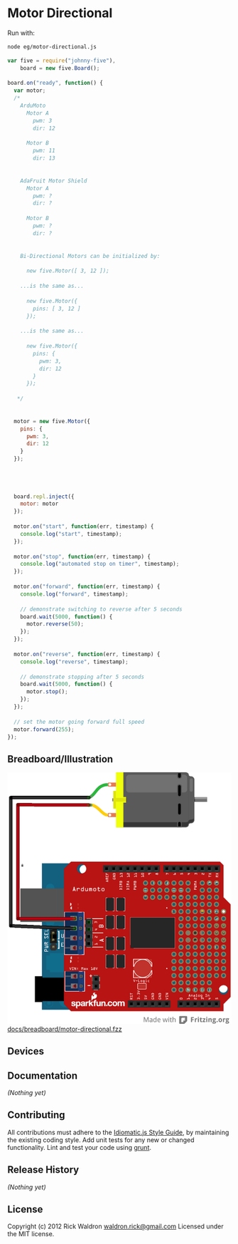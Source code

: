 # Motor Directional

Run with:
```bash
node eg/motor-directional.js
```


```javascript
var five = require("johnny-five"),
    board = new five.Board();

board.on("ready", function() {
  var motor;
  /*
    ArduMoto
      Motor A
        pwm: 3
        dir: 12

      Motor B
        pwm: 11
        dir: 13


    AdaFruit Motor Shield
      Motor A
        pwm: ?
        dir: ?

      Motor B
        pwm: ?
        dir: ?


    Bi-Directional Motors can be initialized by:

      new five.Motor([ 3, 12 ]);

    ...is the same as...

      new five.Motor({
        pins: [ 3, 12 ]
      });

    ...is the same as...

      new five.Motor({
        pins: {
          pwm: 3,
          dir: 12
        }
      });

   */


  motor = new five.Motor({
    pins: {
      pwm: 3,
      dir: 12
    }
  });




  board.repl.inject({
    motor: motor
  });

  motor.on("start", function(err, timestamp) {
    console.log("start", timestamp);
  });

  motor.on("stop", function(err, timestamp) {
    console.log("automated stop on timer", timestamp);
  });

  motor.on("forward", function(err, timestamp) {
    console.log("forward", timestamp);

    // demonstrate switching to reverse after 5 seconds
    board.wait(5000, function() {
      motor.reverse(50);
    });
  });

  motor.on("reverse", function(err, timestamp) {
    console.log("reverse", timestamp);

    // demonstrate stopping after 5 seconds
    board.wait(5000, function() {
      motor.stop();
    });
  });

  // set the motor going forward full speed
  motor.forward(255);
});

```

## Breadboard/Illustration

![docs/breadboard/motor-directional.png](breadboard/motor-directional.png)
[docs/breadboard/motor-directional.fzz](breadboard/motor-directional.fzz)



## Devices




## Documentation

_(Nothing yet)_









## Contributing
All contributions must adhere to the [Idiomatic.js Style Guide](https://github.com/rwldrn/idiomatic.js),
by maintaining the existing coding style. Add unit tests for any new or changed functionality. Lint and test your code using [grunt](https://github.com/cowboy/grunt).

## Release History
_(Nothing yet)_

## License
Copyright (c) 2012 Rick Waldron <waldron.rick@gmail.com>
Licensed under the MIT license.
